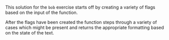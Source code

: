 This solution for the `bob` exercise starts off by creating a variety of flags based on the input of the function.

After the flags have been created the function steps through a variety of cases which might be present and returns the appropriate formatting based on the state of the text.